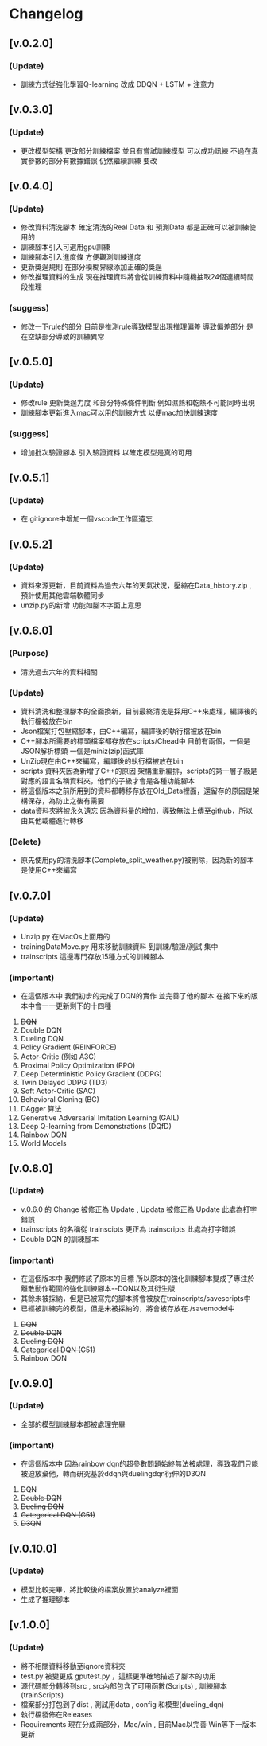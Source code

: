 # Changelog

## [v.0.2.0]
### (Update)
- 訓練方式從強化學習Q-learning 改成 DDQN + LSTM + 注意力

## [v.0.3.0]
### (Update)
- 更改模型架構 更改部分訓練檔案 並且有嘗試訓練模型 可以成功訊練 不過在真實參數的部分有數據錯誤 仍然繼續訓練 要改

## [v.0.4.0]
### (Update)
- 修改資料清洗腳本 確定清洗的Real Data 和 預測Data 都是正確可以被訓練使用的
- 訓練腳本引入可選用gpu訓練
- 訓練腳本引入進度條 方便觀測訓練進度
- 更新獎逞規則 在部分模糊界線添加正確的獎逞
- 修改推理資料的生成 現在推理資料將會從訓練資料中隨機抽取24個連續時間段推理
### (suggess)
- 修改一下rule的部分 目前是推測rule導致模型出現推理偏差 導致偏差部分 是在空缺部分導致的訓練異常

## [v.0.5.0]
### (Update)
- 修改rule 更新獎逞力度 和部分特殊條件判斷 例如濕熱和乾熱不可能同時出現
- 訓練腳本更新進入mac可以用的訓練方式 以便mac加快訓練速度
### (suggess)
- 增加批次驗證腳本 引入驗證資料 以確定模型是真的可用

## [v.0.5.1]
### (Update)
- 在.gitignore中增加一個vscode工作區遺忘

## [v.0.5.2]
### (Update)
- 資料來源更新，目前資料為過去六年的天氣狀況，壓縮在Data_history.zip , 預計使用其他雲端軟體同步
- unzip.py的新增 功能如腳本字面上意思

## [v.0.6.0]
### (Purpose)
- 清洗過去六年的資料相關
### (Update)
- 資料清洗和整理腳本的全面換新，目前最終清洗是採用C++來處理，編譯後的執行檔被放在bin
- Json檔案打包壓縮腳本，由C++編寫，編譯後的執行檔被放在bin
- C++腳本所需要的標頭檔案都存放在scripts/Chead中 目前有兩個，一個是JSON解析標頭 一個是miniz(zip)函式庫
- UnZip現在由C++來編寫，編譯後的執行檔被放在bin
- scripts 資料夾因為新增了C++的原因 架構重新編排，scripts的第一層子級是對應的語言名稱資料夾，他們的子級才會是各種功能腳本
- 將這個版本之前所用到的資料都轉移存放在Old_Data裡面，還留存的原因是架構保存，為防止之後有需要
- data資料夾將被永久遺忘 因為資料量的增加，導致無法上傳至github，所以由其他載體進行轉移
### (Delete)
- 原先使用py的清洗腳本(Complete_split_weather.py)被刪除，因為新的腳本是使用C++來編寫

## [v.0.7.0]
### (Update)
- Unzip.py 在MacOs上面用的
- trainingDataMove.py 用來移動訓練資料 到訓練/驗證/測試 集中
- trainscripts 這邊專門存放15種方式的訓練腳本
### (important)
- 在這個版本中 我們初步的完成了DQN的實作 並完善了他的腳本 在接下來的版本中會一一更新剩下的十四種
1. ~~DQN~~
1. Double DQN
2. Dueling DQN
3. Policy Gradient (REINFORCE)
4. Actor-Critic (例如 A3C)
5. Proximal Policy Optimization (PPO)
6. Deep Deterministic Policy Gradient (DDPG)
7. Twin Delayed DDPG (TD3)
8. Soft Actor-Critic (SAC)
9. Behavioral Cloning (BC)
10. DAgger 算法
11. Generative Adversarial Imitation Learning (GAIL)
12. Deep Q-learning from Demonstrations (DQfD)
13. Rainbow DQN
14. World Models

## [v.0.8.0]
### (Update)
- v.0.6.0 的 Change 被修正為 Update , Updata 被修正為 Update 此處為打字錯誤
- trainscripts 的名稱從 trainscipts 更正為 trainscripts 此處為打字錯誤
- Double DQN 的訓練腳本
### (important)
- 在這個版本中 我們修該了原本的目標 所以原本的強化訓練腳本變成了專注於離散動作範圍的強化訓練腳本--DQN以及其衍生版
- 其餘未被採納，但是已被寫完的腳本將會被放在trainscripts/savescripts中
- 已經被訓練完的模型，但是未被採納的，將會被存放在./savemodel中
1. ~~DQN~~
1. ~~Double DQN~~
2. ~~Dueling DQN~~
4. ~~Categorical DQN (C51)~~
5. Rainbow DQN

## [v.0.9.0]
### (Update)
- 全部的模型訓練腳本都被處理完畢
### (important)
- 在這個版本中 因為rainbow dqn的超參數問題始終無法被處理，導致我們只能被迫放棄他，轉而研究基於ddqn與duelingdqn衍伸的D3QN
1. ~~DQN~~
1. ~~Double DQN~~
2. ~~Dueling DQN~~
4. ~~Categorical DQN (C51)~~
5. ~~D3QN~~

## [v.0.10.0]
### (Update)
- 模型比較完畢，將比較後的檔案放置於analyze裡面
- 生成了推理腳本

## [v.1.0.0]
### (Update)
- 將不相關資料移動至ignore資料夾
- test.py 被變更成 gputest.py ，這樣更準確地描述了腳本的功用
- 源代碼部分轉移到src , src內部包含了可用函數(Scripts) , 訓練腳本(trainScripts)
- 檔案部分打包到了dist , 測試用data , config 和模型(dueling_dqn)
- 執行檔發佈在Releases
- Requirements 現在分成兩部分，Mac/win , 目前Mac以完善 Win等下一版本更新